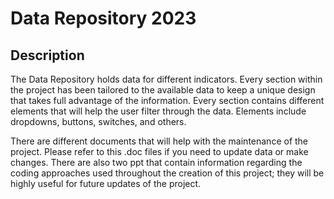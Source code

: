 
# Data Repository 2023

## Description

The Data Repository holds data for different indicators. Every section within the project has been tailored to the available data to keep a unique design that takes full advantage of the information. Every section contains different elements that will help the user filter through the data. Elements include dropdowns, buttons, switches, and others.    

There are different documents that will help with the maintenance of the project. Please refer to this .doc files if you need to update data or make changes. There are also two ppt that contain information regarding the coding approaches used throughout the creation of this project; they will be highly useful for future updates of the project. 



